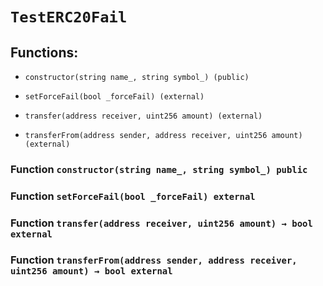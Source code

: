 # `TestERC20Fail`

## Functions:

- `constructor(string name_, string symbol_) (public)`

- `setForceFail(bool _forceFail) (external)`

- `transfer(address receiver, uint256 amount) (external)`

- `transferFrom(address sender, address receiver, uint256 amount) (external)`

### Function `constructor(string name_, string symbol_) public`

### Function `setForceFail(bool _forceFail) external`

### Function `transfer(address receiver, uint256 amount) → bool external`

### Function `transferFrom(address sender, address receiver, uint256 amount) → bool external`
